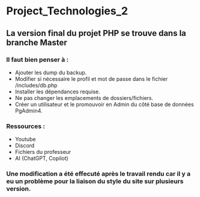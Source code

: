 # Project_Technologies_2

## La version final du projet PHP se trouve dans la branche Master

### Il faut bien penser à :
- Ajouter les dump du backup.
- Modifier si nécessaire le profil et mot de passe dans le fichier /includes/db.php
- Installer les dépendances requise.
- Ne pas changer les emplacements de dossiers/fichiers.
- Créer un utilisateur et le promouvoir en Admin du côté base de données PgAdmin4.

### Ressources :
- Youtube
- Discord
- Fichiers du professeur
- AI (ChatGPT, Copilot)
  
### Une modification a été effecuté après le travail rendu car il y a eu un problème pour la liaison du style du site sur plusieurs version.
